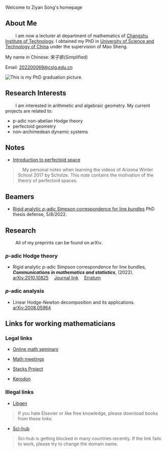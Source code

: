 Welcome to Ziyan Song's homepage

## About Me 
&emsp;&emsp; I am now a lecturer at department of mathematics of [Changshu Institute of Technology](https://www.cslg.edu.cn/). I obtained my PhD in [University of Science and Technology of China](https://www.ustc.edu.cn/) under the supervision of Mao Sheng.

My name in Chinese: 宋子妍(Simplified)

Email: <202200069@cslg.edu.cn>

![This is my PhD graduation picture.](Pictures/USTC.jpg)


##  Research Interests 

&emsp;&emsp; I am interested in arithmetic and algebraic geometry. My current projects are related to:

- p-adic non-abelian Hodge theory
- perfectoid geometry
- non-archimedean dynamic systems


## Notes 

- [Introduction to perfectoid space](Notes/SCH.pdf)

> &emsp;My personal notes when learning the videos of Arizona Winter School 2017 by Scholze. This note contains the motivation of the theory of perfectoid spaces. 

## Beamers

- [Rigid analytic $p$-adic Simpson correspondence for line bundles](Beamers/DEF.pdf)  PhD thesis defense, 5/8/2022.

## Research

&emsp;&emsp; All of my preprints can be found on arXiv. 

### $p$-adic Hodge theory

- Rigid analytic $p$-adic Simpson correspondence for line bundles, ***Communications in mathematics and statistics***, (2022).  [arXiv:2010.10825](https://arxiv.org/abs/2010.10825) &emsp;[Journal link](https://link.springer.com/article/10.1007/s40304-021-00256-5) &emsp;[Erratum](Papers/ERR.pdf)

### $p$-adic analysis

- Linear Hodge-Newton decomposition and its applications.  [arXiv:2008.05964](https://arxiv.org/abs/2008.05964) 

## Links for working mathematicians

### Legal links

- [Online math seminars](https://researchseminars.org)

- [Math meetings](https://mathmeetings.net)

- [Stacks Project](https://stacks.math.columbia.edu)

- [Kerodon](https://kerodon.net)

### Illegal links

- [Libgen](https://libgen.gs)

> If you hate Elsevier or like free knowledge, please download books from these links.

- [Sci-hub](https://tool.yovisun.com/scihub/)

> Sci-hub is getting blocked in many countries recently. If the link fails to work, please try to change the domain name.



